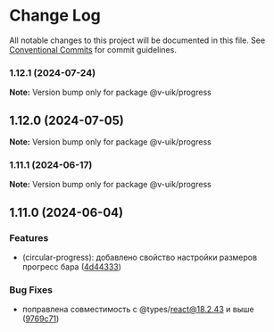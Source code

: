 # Change Log

All notable changes to this project will be documented in this file.
See [Conventional Commits](https://conventionalcommits.org) for commit guidelines.

### 1.12.1 (2024-07-24)

**Note:** Version bump only for package @v-uik/progress





## 1.12.0 (2024-07-05)

**Note:** Version bump only for package @v-uik/progress





### 1.11.1 (2024-06-17)

**Note:** Version bump only for package @v-uik/progress





## 1.11.0 (2024-06-04)


### Features

* (circular-progress): добавлено свойство настройки размеров прогресс бара ([4d44333](#))


### Bug Fixes

* поправлена совместимость с @types/react@18.2.43 и выше ([9769c71](#))
